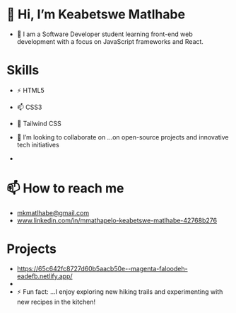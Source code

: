 #  👋 Hi, I’m Keabetswe Matlhabe
- 👀 I am a  Software Developer student learning front-end web development with a focus on JavaScript frameworks and React.

# Skills
- ⚡ HTML5
- 📫 CSS3
- 💞️ Tailwind CSS
  

- 💞️ I’m looking to collaborate on ...on open-source projects and innovative tech initiatives
- 
# 📫 How to reach me 
- mkmatlhabe@gmail.com
- www.linkedin.com/in/mmathapelo-keabetswe-matlhabe-42768b276
# Projects
- https://65c642fc8727d60b5aacb50e--magenta-faloodeh-eadefb.netlify.app/
- 
- ⚡ Fun fact: ...I enjoy exploring new hiking trails and experimenting with new recipes in the kitchen!

<!---
KeabetsweMatlhabe/KeabetsweMatlhabe is a ✨ special ✨ repository because its `README.md` (this file) appears on your GitHub profile.
You can click the Preview link to take a look at your changes.
--->
